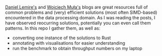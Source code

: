 [Daniel Lemire's](https://lemire.me/blog/) and [Wojciech Muła's](http://0x80.pl/) blogs are great resources full of common problems and (very) efficient solutions (most often SIMD-based) encountered in the data processing domain. 
As I was reading the posts, I have observed reocurring solutions, potentially you can even call them patterns. In this repo I gather them, as well as: 

* converting one instance of the solutions to Rust
* annotating with visualisations for easier understanding
* run the benchmark to obtain throughput numbers on my laptop 
